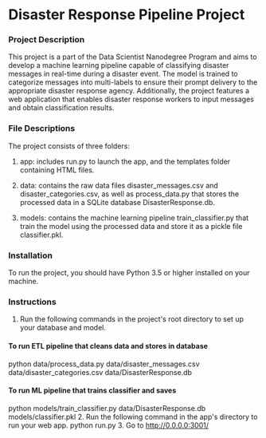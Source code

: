 # Disaster Response Pipeline Project

### Project Description

This project is a part of the Data Scientist Nanodegree Program and 
aims to develop a machine learning pipeline capable of classifying 
disaster messages in real-time during a disaster event. 
The model is trained to categorize messages into multi-labels 
to ensure their prompt delivery to the appropriate disaster response agency. 
Additionally, the project features a web application that enables disaster response workers 
to input messages and obtain classification results.

### File Descriptions

The project consists of three folders:

1. app: includes run.py to launch the app, and the templates folder containing HTML files.

2. data: contains the raw data files disaster_messages.csv and disaster_categories.csv, 
as well as process_data.py that stores the processed data in a SQLite database DisasterResponse.db. 

3. models: contains the machine learning pipeline train_classifier.py that train the model using 
the processed data and store it as a pickle file classifier.pkl. 


### Installation

To run the project, you should have Python 3.5 or higher installed on your machine.


### Instructions

 1. Run the following commands in the project's root directory to set up your database and model.
 #### To run ETL pipeline that cleans data and stores in database 
python data/process_data.py data/disaster_messages.csv data/disaster_categories.csv data/DisasterResponse.db
 #### To run ML pipeline that trains classifier and saves 
python models/train_classifier.py data/DisasterResponse.db models/classifier.pkl
 2. Run the following command in the app's directory to run your web app. 
 python run.py
 3. Go to http://0.0.0.0:3001/
